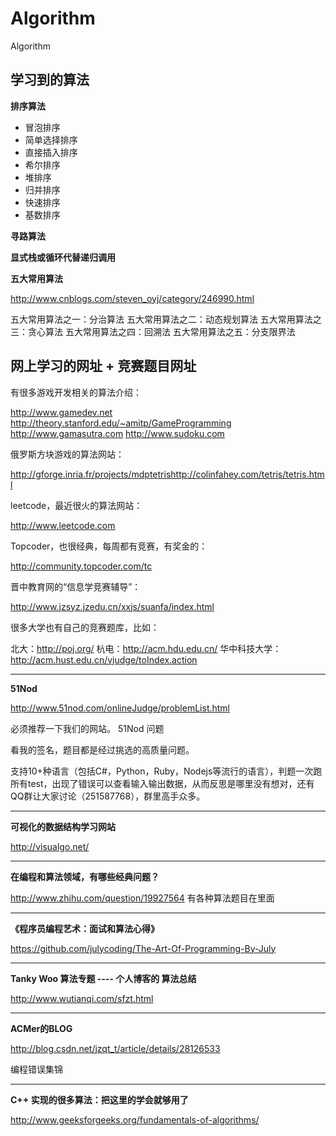# Algorithm
Algorithm

## 学习到的算法

**排序算法**

* 冒泡排序
* 简单选择排序
* 直接插入排序
* 希尔排序
* 堆排序
* 归并排序
* 快速排序
* 基数排序


**寻路算法**



**显式栈或循环代替递归调用**


**五大常用算法**

http://www.cnblogs.com/steven_oyj/category/246990.html

五大常用算法之一：分治算法
五大常用算法之二：动态规划算法
五大常用算法之三：贪心算法
五大常用算法之四：回溯法
五大常用算法之五：分支限界法                                             

## 网上学习的网址 + 竞赛题目网址

有很多游戏开发相关的算法介绍：
>
http://www.gamedev.net
http://theory.stanford.edu/~amitp/GameProgramming
http://www.gamasutra.com
http://www.sudoku.com

俄罗斯方块游戏的算法网站：
>
http://gforge.inria.fr/projects/mdptetrishttp://colinfahey.com/tetris/tetris.html

leetcode，最近很火的算法网站：
>
http://www.leetcode.com

Topcoder，也很经典，每周都有竞赛，有奖金的：
>
http://community.topcoder.com/tc

晋中教育网的“信息学竞赛辅导”：
>
http://www.jzsyz.jzedu.cn/xxjs/suanfa/index.html

很多大学也有自己的竞赛题库，比如：
>
北大：http://poj.org/
杭电：http://acm.hdu.edu.cn/
华中科技大学：http://acm.hust.edu.cn/vjudge/toIndex.action

---
**51Nod**
>
http://www.51nod.com/onlineJudge/problemList.html

必须推荐一下我们的网站。 51Nod 问题

看我的签名，题目都是经过挑选的高质量问题。

支持10+种语言（包括C#，Python，Ruby，Nodejs等流行的语言），判题一次跑所有test，出现了错误可以查看输入输出数据，从而反思是哪里没有想对，还有QQ群让大家讨论（251587768），群里高手众多。

---
**可视化的数据结构学习网站**
>
http://visualgo.net/

---
**在编程和算法领域，有哪些经典问题？**
>
http://www.zhihu.com/question/19927564
有各种算法题目在里面


---
**《程序员编程艺术：面试和算法心得》**
>
https://github.com/julycoding/The-Art-Of-Programming-By-July

---
**Tanky Woo 算法专题 ---- 个人博客的 算法总结**
>
http://www.wutianqi.com/sfzt.html

---
**ACMer的BLOG**
>
http://blog.csdn.net/jzqt_t/article/details/28126533

编程错误集锦

***

**C++ 实现的很多算法：把这里的学会就够用了**
> 
http://www.geeksforgeeks.org/fundamentals-of-algorithms/